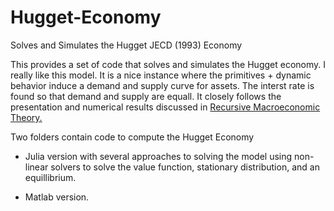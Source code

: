 # Hugget-Economy
Solves and Simulates the Hugget JECD (1993) Economy

This provides a set of code that solves and simulates the Hugget economy. I really like this model. It is a nice instance where the primitives + dynamic behavior induce a demand and supply curve for assets. The interst rate is found so that demand and supply are equall. It closely follows the presentation and numerical results discussed in [Recursive Macroeconomic Theory.](https://mitpress.mit.edu/books/recursive-macroeconomic-theory-fourth-edition#:~:text=Recursive%20Macroeconomic%20Theory%20offers%20both,the%20book%20provides%20many%20applications.)

Two folders contain code to compute the Hugget Economy

- Julia version with several approaches to solving the model using non-linear solvers to solve the value function, stationary distribution, and an equillibrium.

- Matlab version.
